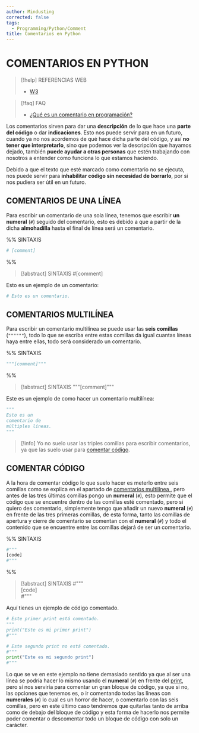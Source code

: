 ```yaml
---
author: Mindusting
corrected: false
tags:
  - Programming/Python/Comment
title: Comentarios en Python
---
```



# COMENTARIOS EN PYTHON

> [!help] REFERENCIAS WEB
> - [W3](https://www.w3schools.com/python/python_comments.asp)

> [!faq] FAQ
> - [¿Qué es un comentario en programación?](../pc/pc_comment.md)

Los comentarios sirven para dar una **descripción** de lo que hace una **parte del código** o dar **indicaciones**. Esto nos puede servir para en un futuro, cuando ya no nos acordemos de qué hace dicha parte del código, y así **no tener que interpretarlo**, sino que podemos ver la descripción que hayamos dejado, también **puede ayudar a otras personas** que estén trabajando con nosotros a entender como funciona lo que estamos haciendo.

Debido a que el texto que esté marcado como comentario no se ejecuta, nos puede servir para **inhabilitar código sin necesidad de borrarlo**, por si nos pudiera ser útil en un futuro.

## COMENTARIOS DE UNA LÍNEA

Para escribir un comentario de una sola línea, tenemos que escribir **un numeral** (`#`) seguido del comentario, esto es debido a que a partir de la dicha **almohadilla** hasta el final de línea será un comentario.

%%
SINTAXIS

```python
# [comment]
```
%%

> [!abstract] SINTAXIS
> <span class="comment-color">#<span class="italic">[comment]</span></span>

Esto es un ejemplo de un comentario:

```python
# Esto es un comentario.
```

## COMENTARIOS MULTILÍNEA

Para escribir un comentario multilínea se puede usar las **seis comillas** (`""""""`), todo lo que se escriba entre estas comillas da igual cuantas líneas haya entre ellas, todo será considerado un comentario.

%%
SINTAXIS

```python
"""[comment]"""
```
%%

> [!abstract] SINTAXIS
> <span class="comment-color">"""<span class="italic">[comment]</span>"""</span>

Este es un ejemplo de como hacer un comentario multilínea:

```python
"""
Esto es un
comentario de
múltiples líneas.
"""
```

> [!info]
> Yo no suelo usar las triples comillas para escribir comentarios, ya que las suelo usar para [comentar código](<## COMENTAR CÓDIGO>).

## COMENTAR CÓDIGO

A la hora de comentar código lo que suelo hacer es meterlo entre seis comillas como se explica en el apartado de [comentarios multilínea ](<## COMENTARIOS MULTILÍNEA>), pero antes de las tres últimas comillas pongo un **numeral** (`#`), esto permite que el código que se encuentre dentro de las comillas esté comentado, pero si quiero des comentarlo, simplemente tengo que añadir un nuevo **numeral** (`#`) en frente de las tres primeras comillas, de esta forma, tanto las comillas de apertura y cierre de comentario se comentan con el **numeral** (`#`) y todo el contenido que se encuentre entre las comillas dejará de ser un comentario.

%%
SINTAXIS

```python
#"""
[code]
#"""
```
%%

>[!abstract] SINTAXIS
> <span class="comment-color">#"""</span><br><span class="italic grey">[code]</span><br><span class="comment-color">#"""</span>

Aquí tienes un ejemplo de código comentado.

```python
# Este primer print está comentado.
"""
print("Este es mi primer print")
#"""

# Este segundo print no está comentado.
#"""
print("Este es mi segundo print")
#"""
```

Lo que se ve en este ejemplo no tiene demasiado sentido ya que al ser una línea se podría hacer lo mismo usando el **numeral** (`#`) en frente del [print](py_print.md), pero sí nos serviría para comentar un gran bloque de código, ya que si no, las opciones que tenemos es, o ir comentando todas las líneas con  **numerales** (`#`) lo cual es un horror de hacer, o comentarlo con las seis comillas, pero en este último caso tendremos que quitarlas tanto de arriba como de debajo del bloque de código y esta forma de hacerlo nos permite poder comentar o descomentar todo un bloque de código con solo un carácter.
